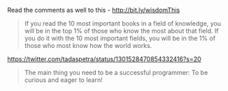 <!-- title: Path to the top 1%  -->

Read the comments as well to this - http://bit.ly/wisdomThis

> If you read the 10 most important books in a field of knowledge, you will be in the top 1% of those who know the most about that field. If you do it with the 10 most important fields, you will be in the 1% of those who most know how the world works.

https://twitter.com/tadaspetra/status/1301528470854332416?s=20

> The main thing you need to be a successful programmer: To be curious and eager to learn!


